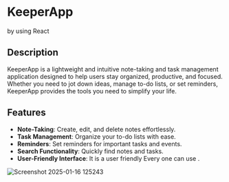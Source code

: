# KeeperApp
by using React

## Description
KeeperApp is a lightweight and intuitive note-taking and task management application designed to help users stay organized, productive, and focused. Whether you need to jot down ideas, manage to-do lists, or set reminders, KeeperApp provides the tools you need to simplify your life.
## Features
- **Note-Taking**: Create, edit, and delete notes effortlessly.
- **Task Management**: Organize your to-do lists with ease.
-  **Reminders**: Set reminders for important tasks and events.
- **Search Functionality**: Quickly find notes and tasks.
- **User-Friendly Interface**: It is a user friendly Every one can use .


 ![Screenshot 2025-01-16 125243](https://github.com/user-attachments/assets/c126a44b-435a-4616-9dee-9f658c854c10)


